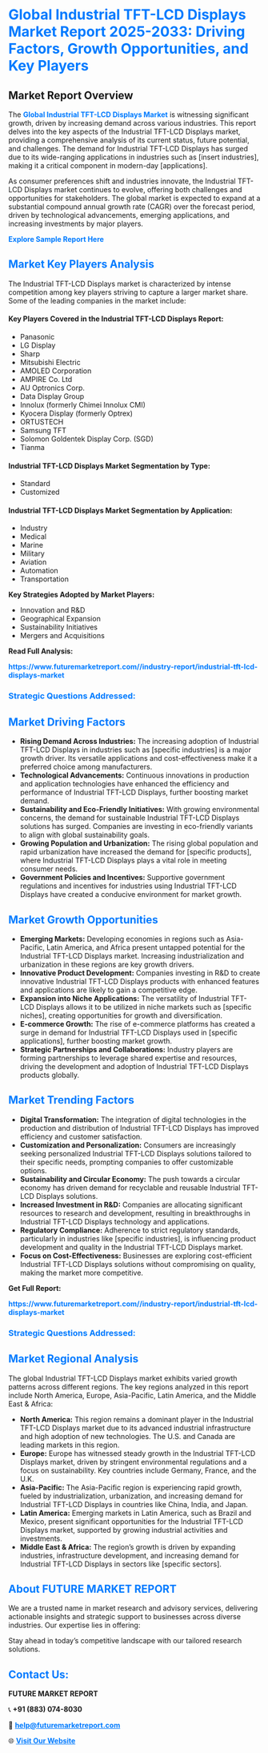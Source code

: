 <h1 style="color: #007BFF;">Global Industrial TFT-LCD Displays Market Report 2025-2033: Driving Factors, Growth Opportunities, and Key Players</h1>

<section id="overview">
<h2>Market Report Overview</h2>
<p>The <a href="https://www.futuremarketreport.com//industry-report/industrial-tft-lcd-displays-market" style="color: #007BFF; text-decoration: none;"><strong>Global Industrial TFT-LCD Displays Market</strong></a> is witnessing significant growth, driven by increasing demand across various industries. This report delves into the key aspects of the Industrial TFT-LCD Displays market, providing a comprehensive analysis of its current status, future potential, and challenges. The demand for Industrial TFT-LCD Displays has surged due to its wide-ranging applications in industries such as [insert industries], making it a critical component in modern-day [applications].</p>
<p>As consumer preferences shift and industries innovate, the Industrial TFT-LCD Displays market continues to evolve, offering both challenges and opportunities for stakeholders. The global market is expected to expand at a substantial compound annual growth rate (CAGR) over the forecast period, driven by technological advancements, emerging applications, and increasing investments by major players.</p>
</section>

<section id="overview">
<p><a href="https://www.futuremarketreport.com//request-sample/reportId=59785" style="color: #007BFF; text-decoration: none;"><strong>Explore Sample Report Here</strong></a></p>
</section>

<section id="key-players">
<h2 style="color: #007BFF;">Market Key Players Analysis</h2>
<p>The Industrial TFT-LCD Displays market is characterized by intense competition among key players striving to capture a larger market share. Some of the leading companies in the market include:</p>
<h4>Key Players Covered in the Industrial TFT-LCD Displays Report:</h4>
<ul><li>Panasonic</li><li>LG Display</li><li>Sharp</li><li>Mitsubishi Electric</li><li>AMOLED Corporation</li><li>AMPIRE Co. Ltd</li><li>AU Optronics Corp.</li><li>Data Display Group</li><li>Innolux (formerly Chimei Innolux CMI)</li><li>Kyocera Display (formerly Optrex)</li><li>ORTUSTECH</li><li>Samsung TFT</li><li>Solomon Goldentek Display Corp. (SGD)</li><li>Tianma</li></ul>
<h4>Industrial TFT-LCD Displays Market Segmentation by Type:</h4>
<ul><li>Standard</li><li>Customized</li></ul>

<h4>Industrial TFT-LCD Displays Market Segmentation by Application:</h4>
<ul><li>Industry</li><li>Medical</li><li>Marine</li><li>Military</li><li>Aviation</li><li>Automation</li><li>Transportation</li></ul>
<p><strong>Key Strategies Adopted by Market Players:</strong></p>
<ul>
<li>Innovation and R&D</li>
<li>Geographical Expansion</li>
<li>Sustainability Initiatives</li>
<li>Mergers and Acquisitions</li>
</ul>
</section>

<section>
<p><strong>Read Full Analysis: </strong></p><a href="https://www.futuremarketreport.com//industry-report/industrial-tft-lcd-displays-market" style="color: #007BFF; text-decoration: none;"><strong>https://www.futuremarketreport.com//industry-report/industrial-tft-lcd-displays-market</strong></a>
<h3 style="color: #007BFF;">Strategic Questions Addressed:</h3>
</section>

<section id="driving-factors">
<h2 style="color: #007BFF;">Market Driving Factors</h2>
<ul>
<li><strong>Rising Demand Across Industries:</strong> The increasing adoption of Industrial TFT-LCD Displays in industries such as [specific industries] is a major growth driver. Its versatile applications and cost-effectiveness make it a preferred choice among manufacturers.</li>
<li><strong>Technological Advancements:</strong> Continuous innovations in production and application technologies have enhanced the efficiency and performance of Industrial TFT-LCD Displays, further boosting market demand.</li>
<li><strong>Sustainability and Eco-Friendly Initiatives:</strong> With growing environmental concerns, the demand for sustainable Industrial TFT-LCD Displays solutions has surged. Companies are investing in eco-friendly variants to align with global sustainability goals.</li>
<li><strong>Growing Population and Urbanization:</strong> The rising global population and rapid urbanization have increased the demand for [specific products], where Industrial TFT-LCD Displays plays a vital role in meeting consumer needs.</li>
<li><strong>Government Policies and Incentives:</strong> Supportive government regulations and incentives for industries using Industrial TFT-LCD Displays have created a conducive environment for market growth.</li>
</ul>
</section>

<section id="growth-opportunities">
<h2 style="color: #007BFF;">Market Growth Opportunities</h2>
<ul>
<li><strong>Emerging Markets:</strong> Developing economies in regions such as Asia-Pacific, Latin America, and Africa present untapped potential for the Industrial TFT-LCD Displays market. Increasing industrialization and urbanization in these regions are key growth drivers.</li>
<li><strong>Innovative Product Development:</strong> Companies investing in R&D to create innovative Industrial TFT-LCD Displays products with enhanced features and applications are likely to gain a competitive edge.</li>
<li><strong>Expansion into Niche Applications:</strong> The versatility of Industrial TFT-LCD Displays allows it to be utilized in niche markets such as [specific niches], creating opportunities for growth and diversification.</li>
<li><strong>E-commerce Growth:</strong> The rise of e-commerce platforms has created a surge in demand for Industrial TFT-LCD Displays used in [specific applications], further boosting market growth.</li>
<li><strong>Strategic Partnerships and Collaborations:</strong> Industry players are forming partnerships to leverage shared expertise and resources, driving the development and adoption of Industrial TFT-LCD Displays products globally.</li>
</ul>
</section>

<section id="trending-factors">
<h2 style="color: #007BFF;">Market Trending Factors</h2>
<ul>
<li><strong>Digital Transformation:</strong> The integration of digital technologies in the production and distribution of Industrial TFT-LCD Displays has improved efficiency and customer satisfaction.</li>
<li><strong>Customization and Personalization:</strong> Consumers are increasingly seeking personalized Industrial TFT-LCD Displays solutions tailored to their specific needs, prompting companies to offer customizable options.</li>
<li><strong>Sustainability and Circular Economy:</strong> The push towards a circular economy has driven demand for recyclable and reusable Industrial TFT-LCD Displays solutions.</li>
<li><strong>Increased Investment in R&D:</strong> Companies are allocating significant resources to research and development, resulting in breakthroughs in Industrial TFT-LCD Displays technology and applications.</li>
<li><strong>Regulatory Compliance:</strong> Adherence to strict regulatory standards, particularly in industries like [specific industries], is influencing product development and quality in the Industrial TFT-LCD Displays market.</li>
<li><strong>Focus on Cost-Effectiveness:</strong> Businesses are exploring cost-efficient Industrial TFT-LCD Displays solutions without compromising on quality, making the market more competitive.</li>
</ul>
</section>

<section>
<p><strong>Get Full Report: </strong></p><a href="https://www.futuremarketreport.com//industry-report/industrial-tft-lcd-displays-market" style="color: #007BFF; text-decoration: none;"><strong>https://www.futuremarketreport.com//industry-report/industrial-tft-lcd-displays-market</strong></a>
<h3 style="color: #007BFF;">Strategic Questions Addressed:</h3>
</section>


<section id="regional-analysis">
<h2 style="color: #007BFF;">Market Regional Analysis</h2>
<p>The global Industrial TFT-LCD Displays market exhibits varied growth patterns across different regions. The key regions analyzed in this report include North America, Europe, Asia-Pacific, Latin America, and the Middle East & Africa:</p>
<ul>
<li><strong>North America:</strong> This region remains a dominant player in the Industrial TFT-LCD Displays market due to its advanced industrial infrastructure and high adoption of new technologies. The U.S. and Canada are leading markets in this region.</li>
<li><strong>Europe:</strong> Europe has witnessed steady growth in the Industrial TFT-LCD Displays market, driven by stringent environmental regulations and a focus on sustainability. Key countries include Germany, France, and the U.K.</li>
<li><strong>Asia-Pacific:</strong> The Asia-Pacific region is experiencing rapid growth, fueled by industrialization, urbanization, and increasing demand for Industrial TFT-LCD Displays in countries like China, India, and Japan.</li>
<li><strong>Latin America:</strong> Emerging markets in Latin America, such as Brazil and Mexico, present significant opportunities for the Industrial TFT-LCD Displays market, supported by growing industrial activities and investments.</li>
<li><strong>Middle East & Africa:</strong> The region’s growth is driven by expanding industries, infrastructure development, and increasing demand for Industrial TFT-LCD Displays in sectors like [specific sectors].</li>
</ul>
</section>

<footer>
<h2 style="color: #007BFF;">About FUTURE MARKET REPORT</h2>
<p>We are a trusted name in market research and advisory services, delivering actionable insights and strategic support to businesses across diverse industries. Our expertise lies in offering:</p>

<p>Stay ahead in today’s competitive landscape with our tailored research solutions.</p>

<h2 style="color: #007BFF;">Contact Us:</h2>
<p><strong>FUTURE MARKET REPORT</strong></p>
<p>📞 <strong>+91 (883) 074-8030</strong></p>
<p>📧 <strong><a href="mailto:help@futuremarketreport.com" style="color: #007BFF;">help@futuremarketreport.com</a></strong></p>
<p>🌐 <strong><a href="https://www.futuremarketreport.com/" style="color: #007BFF;">Visit Our Website</a></strong></p>
</footer>